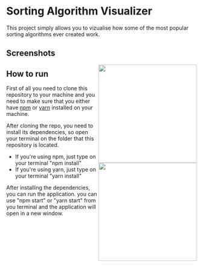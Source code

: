 # Sorting Algorithm Visualizer

This project simply allows you to vizualise how some of the most popular sorting algorithms ever created work.

## Screenshots
<div>
  <img width="260" align="right" src="Screenshots/ScreenRecorderProject1.gif">
  <img width="260" align="right" src="Screenshots/Sorting_1.gif">
</div>


## How to run

First of all you need to clone this repository to your machine and you need to make sure that you either have [npm](https://www.npmjs.com/get-npm) or [yarn](https://yarnpkg.com/en/) installed on your machine.

After cloning the repo, you need to install its dependencies, so open your terminal on the folder that this repository is located.
* If you're using npm, just type on your terminal "npm install"
* If you're using yarn, just type on your terminal "yarn install"

After installing the dependencies, you can run the application. you can use "npm start" or "yarn start" from you terminal and the application will open in a new window.
